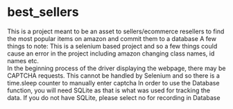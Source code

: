 # best_sellers
This is a project meant to be an asset to sellers/ecommerce resellers to find the most popular items on amazon and commit them to a database
A few things to note:
This is a selenium based project and so a few things could cause an error in the project including amazon changing class names, id names etc.  
In the beginning process of the driver displaying the webpage, there may be CAPTCHA requests.  This cannot be handled by Selenium and so there is a time.sleep counter to manually enter captcha
In order to use the Database function, you will need SQLite as that is what was used for tracking the data.  If you do not have SQLite, please select no for recording in Database
